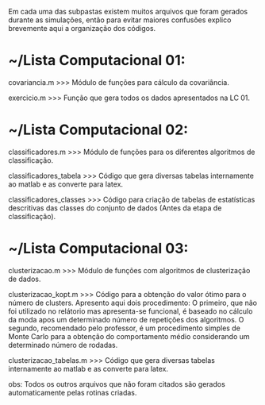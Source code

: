 Em cada uma das subpastas existem muitos arquivos que foram gerados durante as simulações, então para evitar maiores confusões explico brevemente aqui a organização dos códigos.

# ~/Lista Computacional 01: 
covariancia.m >>> Módulo de funções para cálculo da covariância.

exercicio.m   >>> Função que gera todos os dados apresentados na LC 01.



# ~/Lista Computacional 02:
classificadores.m >>> Módulo de funções para os diferentes algoritmos de classificação.

classificadores_tabela >>> Código que gera diversas tabelas internamente ao matlab e as converte para latex.

classificadores_classes >>> Código para criação de tabelas de estatísticas descritivas das classes do conjunto de dados (Antes da etapa de classificação).



# ~/Lista Computacional 03:
clusterizacao.m >>> Módulo de funções com algoritmos de clusterização de dados.

clusterizacao_kopt.m >>> Código para a obtenção do valor ótimo para o número de clusters. Apresento aqui dois procedimento: O primeiro, que não foi utilizado no relátorio mas apresenta-se funcional, é baseado no cálculo da moda apos um determinado número de repetições dos algoritmos. O segundo, recomendado pelo professor, é um procedimento simples de Monte Carlo para a obtenção do comportamento médio considerando um determinado número de rodadas.

clusterizacao_tabelas.m >>> Código que gera diversas tabelas internamente ao matlab e as converte para latex.

obs: Todos os outros arquivos que não foram citados são gerados automaticamente pelas rotinas criadas.
